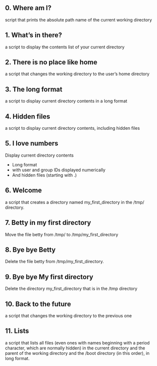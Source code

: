 ## 0. Where am I?
script that prints the absolute path name of the current working directory
## 1. What’s in there?
a script to display the contents list of your current directory
## 2. There is no place like home
a script that changes the working directory to the user’s home directory
## 3. The long format
a script to display current directory contents in a long format
## 4. Hidden files
a script to display current directory contents, including hidden files
## 5. I love numbers
Display current directory contents
* Long format
* with user and group IDs displayed numerically
* And hidden files (starting with .)
## 6. Welcome
a script that creates a directory named my_first_directory in the /tmp/ directory.
## 7. Betty in my first directory
Move the file betty from /tmp/ to /tmp/my_first_directory
## 8. Bye bye Betty
Delete the file betty from /tmp/my_first_directory.
## 9. Bye bye My first directory
Delete the directory my_first_directory that is in the /tmp directory
## 10. Back to the future
 a script that changes the working directory to the previous one
## 11. Lists
a script that lists all files (even ones with names beginning with a period character, which are normally hidden) in the current directory and the parent of the working directory and the /boot directory (in this order), in long format.
